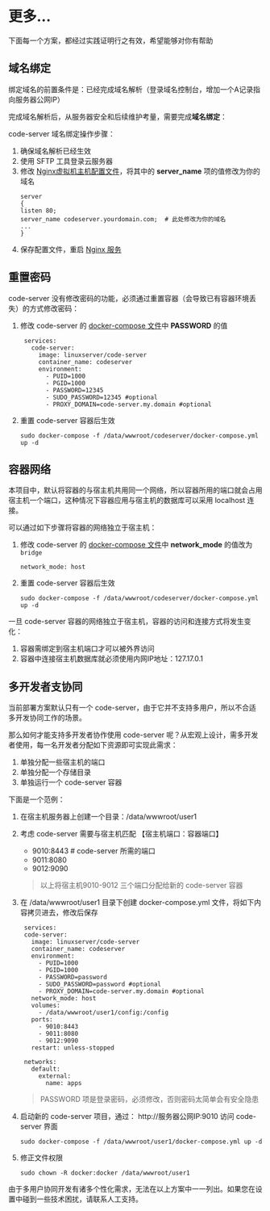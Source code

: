 # 更多...

下面每一个方案，都经过实践证明行之有效，希望能够对你有帮助

## 域名绑定

绑定域名的前置条件是：已经完成域名解析（登录域名控制台，增加一个A记录指向服务器公网IP）  

完成域名解析后，从服务器安全和后续维护考量，需要完成**域名绑定**：

code-server 域名绑定操作步骤：

1. 确保域名解析已经生效  
2. 使用 SFTP 工具登录云服务器
3. 修改 [Nginx虚拟机主机配置文件](/zh/stack-components.md#nginx)，将其中的 **server_name** 项的值修改为你的域名
   ```text
   server
   {
   listen 80;
   server_name codeserver.yourdomain.com;  # 此处修改为你的域名
   ...
   }
   ```
4. 保存配置文件，重启 [Nginx 服务](/zh/admin-services.md#nginx)

## 重置密码

code-server 没有修改密码的功能，必须通过重置容器（会导致已有容器环境丢失）的方式修改密码：

1. 修改 code-server 的 [docker-compose 文件](zh/stack-components.md#code-server)中 **PASSWORD** 的值
   ```
    services:
      code-server:
        image: linuxserver/code-server
        container_name: codeserver
        environment:
          - PUID=1000
          - PGID=1000
          - PASSWORD=12345
          - SUDO_PASSWORD=12345 #optional
          - PROXY_DOMAIN=code-server.my.domain #optional
   ```
2. 重置 code-server 容器后生效
   ```
   sudo docker-compose -f /data/wwwroot/codeserver/docker-compose.yml up -d
   ```

## 容器网络

本项目中，默认将容器的与宿主机共用同一个网络，所以容器所用的端口就会占用宿主机一个端口，这种情况下容器应用与宿主机的数据库可以采用 localhost 连接。  

可以通过如下步骤将容器的网络独立于宿主机：

1. 修改 code-server 的 [docker-compose 文件](zh/stack-components.md#code-server)中 **network_mode** 的值改为 `bridge`
    ```
    network_mode: host
    ```
2. 重置 code-server 容器后生效
   ```
   sudo docker-compose -f /data/wwwroot/codeserver/docker-compose.yml up -d
   ```

一旦 code-server 容器的网络独立于宿主机，容器的访问和连接方式将发生变化：

1. 容器需绑定到宿主机端口才可以被外界访问
2. 容器中连接宿主机数据库就必须使用内网IP地址：127.17.0.1

## 多开发者支协同

当前部署方案默认只有一个 code-server，由于它并不支持多用户，所以不合适多开发协同工作的场景。  

那么如何才能支持多开发者协作使用 code-server 呢？从宏观上设计，需多开发者使用，每一名开发者分配如下资源即可实现此需求：

1. 单独分配一些宿主机的端口
2. 单独分配一个存储目录
3. 单独运行一个 code-server 容器

下面是一个范例：

1. 在宿主机服务器上创建一个目录：/data/wwwroot/user1
2. 考虑 code-server 需要与宿主机匹配 【宿主机端口：容器端口】

   * 9010:8443 # code-server 所需的端口
   * 9011:8080
   * 9012:9090

   > 以上将宿主机9010-9012 三个端口分配给新的 code-server 容器

3. 在 /data/wwwroot/user1 目录下创建 docker-compose.yml 文件，将如下内容拷贝进去，修改后保存
   ```
    services:
    code-server:
      image: linuxserver/code-server
      container_name: codeserver
      environment:
        - PUID=1000
        - PGID=1000
        - PASSWORD=password 
        - SUDO_PASSWORD=password #optional
        - PROXY_DOMAIN=code-server.my.domain #optional
      network_mode: host
      volumes:
        - /data/wwwroot/user1/config:/config
      ports:
        - 9010:8443
        - 9011:8080
        - 9012:9090
      restart: unless-stopped

    networks:
      default:
        external:
          name: apps
   ```

   > PASSWORD 项是登录密码，必须修改，否则密码太简单会有安全隐患

4. 启动新的 code-server 项目，通过： http://服务器公网IP:9010 访问 code-server 界面
   ```
   sudo docker-compose -f /data/wwwroot/user1/docker-compose.yml up -d
   ```

5. 修正文件权限
   ```
   sudo chown -R docker:docker /data/wwwroot/user1
   ```

由于多用户协同开发有诸多个性化需求，无法在以上方案中一一列出。如果您在设置中碰到一些技术困扰，请联系人工支持。